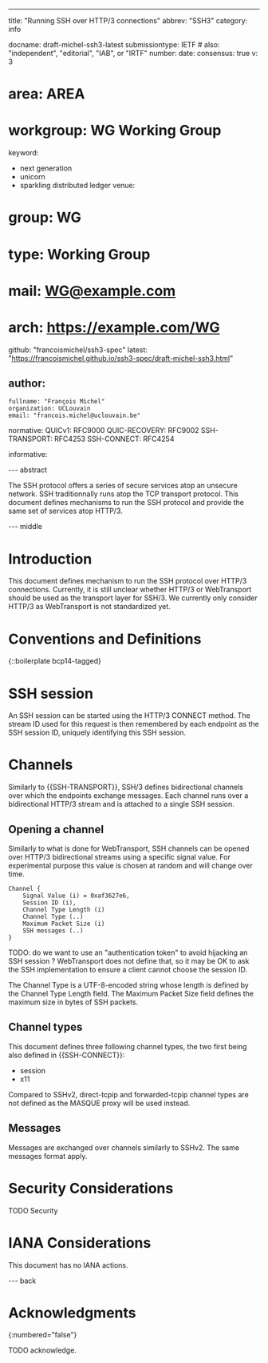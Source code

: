 ---
title: "Running SSH over HTTP/3 connections"
abbrev: "SSH3"
category: info

docname: draft-michel-ssh3-latest
submissiontype: IETF  # also: "independent", "editorial", "IAB", or "IRTF"
number:
date:
consensus: true
v: 3
# area: AREA
# workgroup: WG Working Group
keyword:
 - next generation
 - unicorn
 - sparkling distributed ledger
venue:
#  group: WG
#  type: Working Group
#  mail: WG@example.com
#  arch: https://example.com/WG
  github: "francoismichel/ssh3-spec"
  latest: "https://francoismichel.github.io/ssh3-spec/draft-michel-ssh3.html"

author:
 -
    fullname: "François Michel"
    organization: UCLouvain
    email: "francois.michel@uclouvain.be"

normative:
  QUICv1: RFC9000
  QUIC-RECOVERY: RFC9002
  SSH-TRANSPORT: RFC4253
  SSH-CONNECT: RFC4254

informative:


--- abstract

The SSH protocol offers a series of secure services atop an unsecure network.
SSH traditionnally runs atop the TCP transport protocol. This document
defines mechanisms to run the SSH protocol and provide the same set of
services atop HTTP/3.


--- middle

# Introduction

This document defines mechanism to run the SSH protocol over HTTP/3 connections.
Currently, it is still unclear whether HTTP/3 or WebTransport should be used
as the transport layer for SSH/3. We currently only consider HTTP/3 as
WebTransport is not standardized yet.


# Conventions and Definitions

{::boilerplate bcp14-tagged}

# SSH session
An SSH session can be started using the HTTP/3 CONNECT method.
The stream ID used for this request is then remembered by each endpoint
as the SSH session ID, uniquely identifying this SSH session.


# Channels

Similarly to {{SSH-TRANSPORT}}, SSH/3 defines bidirectional channels over
which the endpoints exchange messages. Each channel runs over a bidirectional
HTTP/3 stream and is attached to a single SSH session.

## Opening a channel

Similarly to what is done for WebTransport, SSH channels can be
opened over HTTP/3 bidirectional streams using a specific signal value.
For experimental purpose this value is chosen at random and will change over
time.

```
Channel {
    Signal Value (i) = 0xaf3627e6,
    Session ID (i),
    Channel Type Length (i)
    Channel Type (..)
    Maximum Packet Size (i)
    SSH messages (..)
}
```

TODO: do we want to use an "authentication token" to avoid hijacking
an SSH session ? WebTransport does not define that, so it may be OK
to ask the SSH implementation to ensure a client cannot choose the
session ID.
 
The Channel Type is a UTF-8-encoded string whose length is defined
by the Channel Type Length field.
The Maximum Packet Size field defines the maximum size in bytes of
SSH packets.

## Channel types

This document defines three following channel types, the two first being
also defined in {{SSH-CONNECT}}:

- session
- x11

Compared to SSHv2, direct-tcpip and forwarded-tcpip channel types are not
defined as the MASQUE proxy will be used instead.

## Messages

Messages are exchanged over channels similarly to SSHv2. The same messages
format apply.

# Security Considerations

TODO Security


# IANA Considerations

This document has no IANA actions.


--- back

# Acknowledgments
{:numbered="false"}

TODO acknowledge.
